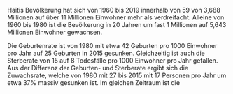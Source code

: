 Haitis Bevölkerung hat sich von 1960 bis 2019 innerhalb von 59 von 3,688 Millionen auf über 11 Millionen Einwohner mehr als verdreifacht. Alleine von 1960 bis 1980 ist die Bevölkerung in 20 Jahren um fast 1 Millionen auf 5,643 Millionen Einwohner gewachsen.

Die Geburtenrate ist von 1980 mit etwa 42 Geburten pro 1000 Einwohner pro Jahr auf 25 Geburten in 2015 gesunken. Gleichzeitig ist auch die Sterberate von 15 auf 8 Todesfälle pro 1000 Einwohner pro Jahr gefallen. Aus der Differenz der Geburten- und Sterberate ergibt sich die Zuwachsrate, welche von 1980 mit 27 bis 2015 mit 17 Personen pro Jahr um etwa 37% massiv gesunken ist. Im gleichen Zeitraum ist die 